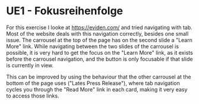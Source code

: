 # UE1 - Fokusreihenfolge

For this exercise I looke at https://eviden.com/ and tried navigating with tab.
Most of the website deals with this navigation correctly, besides one small issue. The carrousel at the top of the page has on the second slide a "Learn More" link. While navigating between the two slides of the carrousel is possible, it is very hard to get the focus on the "Learn More" link, as it exists before the carrousel navigation, and the button is only focusable if that slide is currently in view.

This can be improved by using the behaviour that the other carrousel at the bottom of the page uses ("Lates Press Release"), where tab navigation cycles you through the "Read More" link in each card, making it very easy to access those links.